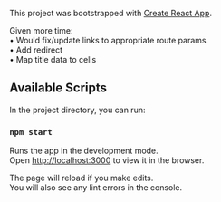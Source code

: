 This project was bootstrapped with [Create React App](https://github.com/facebook/create-react-app).

Given more time:  
• Would fix/update links to appropriate route params  
• Add redirect  
• Map title data to cells  



## Available Scripts

In the project directory, you can run:

### `npm start`

Runs the app in the development mode.<br>
Open [http://localhost:3000](http://localhost:3000) to view it in the browser.

The page will reload if you make edits.<br>
You will also see any lint errors in the console.
